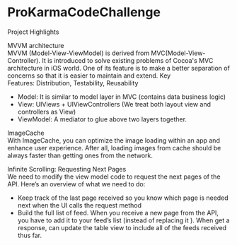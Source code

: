 # ProKarmaCodeChallenge

Project Highlights

MVVM architecture   
MVVM (Model-View-ViewModel) is derived from MVC(Model-View-Controller). It is introduced to solve existing problems of Cocoa's MVC architecture in iOS world. One of its feature is to make a better separation of concerns so that it is easier to maintain and extend.
Key Features: Distribution, Testability, Reusability
* Model: It is similar to model layer in MVC (contains data business logic)
* View: UIViews + UIViewControllers (We treat both layout view and controllers as View)
* ViewModel: A mediator to glue above two layers together.

ImageCache  
With ImageCache, you can optimize the image loading within an app and enhance user experience. After all, loading images from cache should be always faster than getting ones from the network.

Infinite Scrolling: Requesting Next Pages  
We need to modify the view model code to request the next pages of the API. Here’s an overview of what we need to do:
* Keep track of the last page received so you know which page is needed next when the UI calls the request method
* Build the full list of feed. When you receive a new page from the API, you have to add it to your feed’s list (instead of replacing it ). When get a response, can update the table view to include all of the feeds received thus far.
